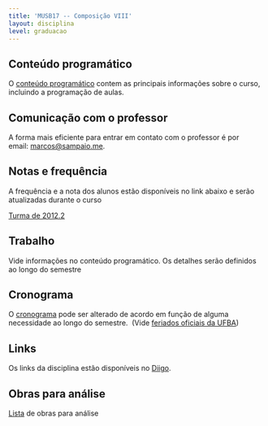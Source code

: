 ```yaml
---
title: 'MUSB17 -- Composição VIII'
layout: disciplina
level: graduacao
---
```


## Conteúdo programático

O <a title="MUSB17 - Conteúdo Programático" href="https://docs.google.com/document/d/1K_QMM-6Fjh42gxBLvQSvvRFkfFx-gd-8_QWemAd2Juc/edit" target="_blank">conteúdo programático</a> contem as principais informações sobre o curso, incluindo a programação de aulas.

## Comunicação com o professor

A forma mais eficiente para entrar em contato com o professor é por email: <a title="mailto:marcos@sampaio.me" href="https://mail.google.com/mail/?view=cm&fs=1&tf=1&to=marcos@sampaio.me" target="_blank">marcos@sampaio.me</a>.

## Notas e frequência

A frequência e a nota dos alunos estão disponíveis no link abaixo e serão atualizadas durante o curso

<a title="Notas e frequência MUSB16" href="https://docs.google.com/spreadsheet/pub?key=0Aud5ZzOjk6SGdDl3RFV5V21pNHI5VzhtZG45WGRmc2c&single=true&gid=6&range=B1%3AV9&output=html" target="_blank">Turma de 2012.2</a>

## Trabalho

Vide informações no conteúdo programático. Os detalhes serão definidos ao longo do semestre

## Cronograma

O <a title="Cronograma MUSB17" href="https://docs.google.com/spreadsheet/pub?key=0Aud5ZzOjk6SGdGdGbG5aSnkxQjhJSTdaY2NZaEYxM0E&single=true&gid=0&range=A1%3AD20&output=html" target="_blank">cronograma</a> pode ser alterado de acordo em função de alguma necessidade ao longo do semestre.  (Vide <a title="Feriados oficiais da UFBA" href="http://www.twiki.ufba.br/twiki/pub/SUPAC/CalendarioAcademico/Calendario2013.xls" target="_blank">feriados oficiais da UFBA</a>)

## Links

Os links da disciplina estão disponíveis no <a title="Links de Composição Musical" href="http://www.diigo.com/list/msampaio/composicao" target="_blank">Diigo</a>.

## Obras para análise

<a title="Lista de obras MUSB17" href="https://docs.google.com/spreadsheet/pub?key=0Aud5ZzOjk6SGdGJwVW41am9GZG1kbjY0eld4RmhnSFE&single=true&gid=0&range=A1%3AB25&output=html" target="_blank">Lista</a> de obras para análise

&nbsp;